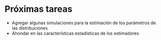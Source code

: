 # Próximas tareas

- Agregar algunas simulaciones para la estimación de los parámetros de las distribuciones
- Ahondar en las características estadísticas de los estimadores
